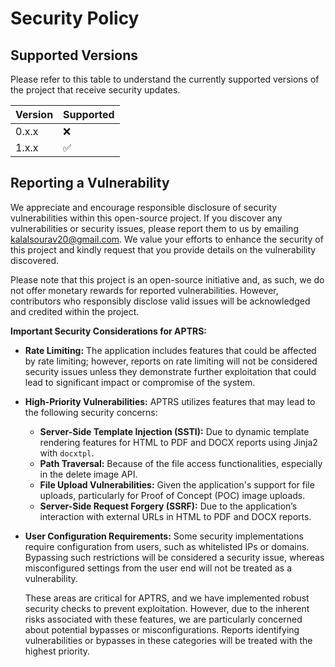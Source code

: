 # Security Policy

## Supported Versions

Please refer to this table to understand the currently supported versions of the project that receive security updates.

| Version | Supported          |
| ------- | ------------------ |
| 0.x.x   | :x:                |
| 1.x.x   | :white_check_mark: |


## Reporting a Vulnerability

We appreciate and encourage responsible disclosure of security vulnerabilities within this open-source project. If you discover any vulnerabilities or security issues, please report them to us by emailing kalalsourav20@gmail.com. We value your efforts to enhance the security of this project and kindly request that you provide details on the vulnerability discovered.

Please note that this project is an open-source initiative and, as such, we do not offer monetary rewards for reported vulnerabilities. However, contributors who responsibly disclose valid issues will be acknowledged and credited within the project.


**Important Security Considerations for APTRS:**

- **Rate Limiting:** The application includes features that could be affected by rate limiting; however, reports on rate limiting will not be considered security issues unless they demonstrate further exploitation that could lead to significant impact or compromise of the system.

- **High-Priority Vulnerabilities:** APTRS utilizes features that may lead to the following security concerns:
  - **Server-Side Template Injection (SSTI):** Due to dynamic template rendering features for HTML to PDF and DOCX reports using Jinja2 with `docxtpl`.
  - **Path Traversal:** Because of the file access functionalities, especially in the delete image API.
  - **File Upload Vulnerabilities:** Given the application's support for file uploads, particularly for Proof of Concept (POC) image uploads.
  - **Server-Side Request Forgery (SSRF):** Due to the application’s interaction with external URLs in HTML to PDF and DOCX reports.

- **User Configuration Requirements:** Some security implementations require configuration from users, such as whitelisted IPs or domains. Bypassing such restrictions will be considered a security issue, whereas misconfigured settings from the user end will not be treated as a vulnerability.

  These areas are critical for APTRS, and we have implemented robust security checks to prevent exploitation. However, due to the inherent risks associated with these features, we are particularly concerned about potential bypasses or misconfigurations. Reports identifying vulnerabilities or bypasses in these categories will be treated with the highest priority.
